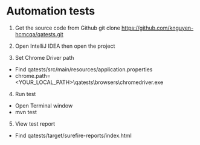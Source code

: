 # Automation tests
1. Get the source code from Github
git clone https://github.com/knguyen-hcmcqa/qatests.git

2. Open IntelliJ IDEA then open the project

3. Set Chrome Driver path
- Find qatests/src/main/resources/application.properties
- chrome.path=<YOUR_LOCAL_PATH>\\qatests\\browsers\\chromedriver.exe

4. Run test
- Open Terminal window
- mvn test

5. View test report
- Find qatests/target/surefire-reports/index.html
